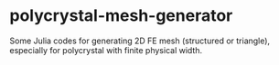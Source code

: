 # polycrystal-mesh-generator
Some Julia codes for generating 2D FE mesh (structured or triangle), especially for polycrystal with finite physical width.
